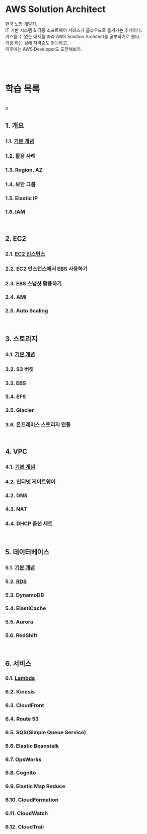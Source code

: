 # AWS Solution Architect

한국 노땅 개발자.    
IT 기반 시스템 & 각종 소프트웨어 서비스가 클라우드로 옮겨가는 추세이다.    
거스를 수 없는 대세를 따라 AWS Solution Architect를 공부하기로 했다.    
기왕 하는 김에 자격증도 취득하고...    
이후에는 AWS Developer도 도전해보자.  
#   
<br>

# 학습 목록
<br>
#   


## 1. 개요
### 1.1. [기본 개념](https://github.com/JinKeonsu/AWS_SA/blob/main/Intro/basic_concept.md)
### 1.2. 활용 사례
### 1.3. Region, AZ
### 1.4. 보안 그룹
### 1.5. Elastic IP
### 1.6. IAM   
<br>      

## 2. EC2
### 2.1. [EC2 인스턴스](https://github.com/JinKeonsu/AWS_SA/blob/main/EC2/ec2_basic.md)
### 2.2. EC2 인스턴스에서 EBS 사용하기
### 2.3. EBS 스냅샷 활용하기
### 2.4. AMI
### 2.5. Auto Scaling    
<br>  

## 3. 스토리지
### 3.1. [기본 개념](https://github.com/JinKeonsu/AWS_SA/blob/main/Storage/storage_basic.md)
### 3.2. S3 버킷
### 3.3. EBS
### 3.4. EFS
### 3.5. Glacier
### 3.6. 온프레미스 스토리지 연동    
<br>  

## 4. VPC
### 4.1. [기본 개념](https://github.com/JinKeonsu/AWS_SA/blob/main/VPC/VPC_basic.md)
### 4.2. 인터넷 게이트웨이
### 4.2. DNS
### 4.3. NAT
### 4.4. DHCP 옵션 세트      
<br>      

## 5. 데이터베이스
### 5.1. [기본 개념](https://github.com/JinKeonsu/AWS_SA/blob/main/Database/Database_basic.md)
### 5.2. [RDS](https://github.com/JinKeonsu/AWS_SA/blob/main/Database/RDS.md)  
### 5.3. DynamoDB
### 5.4. ElastiCache
### 5.5. Aurora
### 5.6. RedShift     
<br>  

## 6. 서비스
### 6.1. [Lambda](https://github.com/JinKeonsu/AWS_SA/blob/main/Services/Lambda.md)
### 6.2. Kinesis
### 6.3. CloudFront
### 6.4. Route 53
### 6.5. SQS(Simple Queue Service)
### 6.6. Elastic Beanstalk
### 6.7. OpsWorks
### 6.8. Cognito
### 6.9. Elastic Map Reduce
### 6.10. CloudFormation
### 6.11. CloudWatch
### 6.12. CloudTrail     








